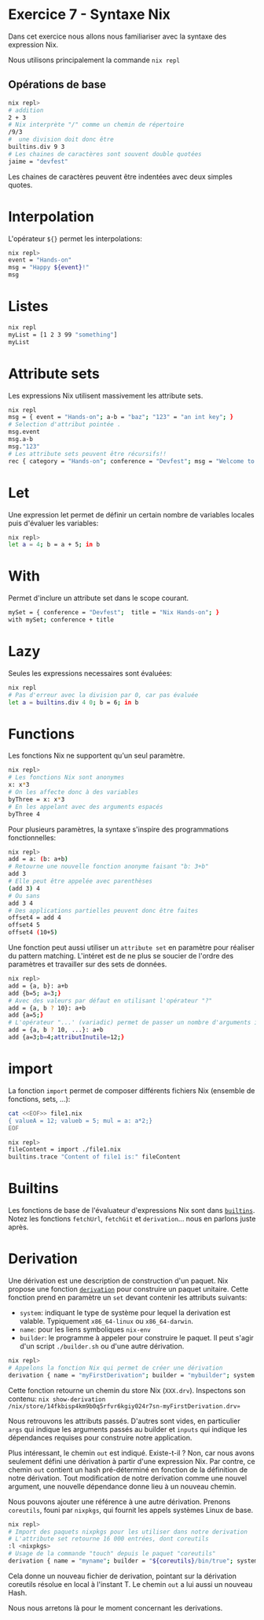 # Exercice 7 - Syntaxe Nix

Dans cet exercice nous allons nous familiariser avec la syntaxe des expression Nix.

Nous utilisons principalement la commande `nix repl`
## Opérations de base

```sh
nix repl>
# addition
2 + 3
# Nix interprète "/" comme un chemin de répertoire
/9/3
#  une division doit donc être
builtins.div 9 3
# Les chaines de caractères sont souvent double quotées
jaime = "devfest"
```

Les chaines de caractères peuvent être indentées avec deux simples quotes.

# Interpolation

L'opérateur `${}` permet les interpolations:

```sh
nix repl>
event = "Hands-on"
msg = "Happy ${event}!"
msg
```

# Listes

```sh
nix repl
myList = [1 2 3 99 "something"]
myList
```

# Attribute sets

Les expressions Nix utilisent massivement les attribute sets.

```sh
nix repl
msg = { event = "Hands-on"; a-b = "baz"; "123" = "an int key"; }
# Selection d'attribut pointée .
msg.event
msg.a-b
msg."123"
# Les attribute sets peuvent être récursifs!!
rec { category = "Hands-on"; conference = "Devfest"; msg = "Welcome to ${category} ${conference}";}    
```

# Let 

Une expression let permet de définir un certain nombre de variables locales puis d'évaluer les variables:
```sh
nix repl>
let a = 4; b = a + 5; in b
```

# With

Permet d'inclure un attribute set dans le scope courant.
```sh
mySet = { conference = "Devfest";  title = "Nix Hands-on"; }
with mySet; conference + title
```

# Lazy

Seules les expressions necessaires sont évaluées:
```sh
nix repl
# Pas d'erreur avec la division par 0, car pas évaluée
let a = builtins.div 4 0; b = 6; in b
```

# Functions

Les fonctions Nix ne supportent qu'un seul paramètre.

```sh
nix repl>
# Les fonctions Nix sont anonymes
x: x*3
# On les affecte donc à des variables
byThree = x: x*3
# En les appelant avec des arguments espacés
byThree 4
```

Pour plusieurs paramètres, la syntaxe s'inspire des programmations fonctionnelles:
```sh
nix repl>
add = a: (b: a+b)
# Retourne une nouvelle fonction anonyme faisant "b: 3+b"
add 3
# Elle peut être appelée avec parenthèses
(add 3) 4
# Ou sans
add 3 4 
# Des applications partielles peuvent donc être faites
offset4 = add 4
offset4 5
offset4 (10+5)
```

Une fonction peut aussi utiliser un `attribute set` en paramètre pour réaliser du pattern matching.
L'intéret est de ne plus se soucier de l'ordre des paramètres et travailler sur des sets de données.

```sh
nix repl>
add = {a, b}: a+b
add {b=5; a=3;}
# Avec des valeurs par défaut en utilisant l'opérateur "?"
add = {a, b ? 10}: a+b
add {a=5;}
# L'opérateur "...' (variadic) permet de passer un nombre d'arguments infini.
add = {a, b ? 10, ...}: a+b
add {a=3;b=4;attributInutile=12;}
```

# import

La fonction `import` permet de composer différents fichiers Nix (ensemble de fonctions, sets, ...):
```sh
cat <<EOF>> file1.nix 
{ valueA = 12; valueb = 5; mul = a: a*2;}
EOF
```
```sh
nix repl>
fileContent = import ./file1.nix
builtins.trace "Content of file1 is:" fileContent
```

# Builtins 

Les fonctions de base de l'évaluateur d'expressions Nix sont dans [`builtins`](https://nixos.org/manual/nix/stable/expressions/builtins.html).
Notez les fonctions `fetchUrl`, `fetchGit` et `derivation`... nous en parlons juste après.

# Derivation

Une dérivation est une description de construction d'un paquet.
Nix propose une fonction [`derivation`](https://nixos.org/manual/nix/stable/expressions/derivations.html) pour construire un paquet unitaire. Cette fonction prend en paramètre un `set` devant contenir les attributs suivants:
* `system`: indiquant le type de système pour lequel la derivation est valable. Typiquement `x86_64-linux` ou `x86_64-darwin`. 
* `name`: pour les liens symboliques `nix-env`
* `builder`: le programme à appeler pour construire le paquet. Il peut s'agir d'un script `./builder.sh` ou d'une autre dérivation. 

```sh
nix repl>
# Appelons la fonction Nix qui permet de créer une dérivation
derivation { name = "myFirstDerivation"; builder = "mybuilder"; system = "mysystem"; }
```

Cette fonction retourne un chemin du store Nix (`XXX.drv`).
Inspectons son contenu: `nix show-derivation /nix/store/14fkbisp4km9b0q5rfvr6kgiy024r7sn-myFirstDerivation.drv»`

Nous retrouvons les attributs passés. D'autres sont vides, en particulier `args` qui indique les arguments passés au builder et `inputs` qui indique les dépendances requises pour construire notre application.

Plus intéressant, le chemin `out` est indiqué. Existe-t-il ? 
Non, car nous avons seulement défini une dérivation à partir d'une expression Nix.
Par contre, ce chemin `out` contient un hash pré-déterminé en fonction de la définition de notre dérivation.
Tout modification de notre derivation comme une nouvel argument, une nouvelle dépendance donne lieu à un nouveau chemin.

Nous pouvons ajouter une référence à une autre dérivation. Prenons `coreutils`, founi par `nixpkgs`, qui fournit les appels systèmes Linux de base.
```sh
nix repl>
# Import des paquets nixpkgs pour les utiliser dans notre derivation
# L'attribute set retourne 16 000 entrées, dont coreutils
:l <nixpkgs>
# Usage de la commande "touch" depuis le paquet "coreutils"
derivation { name = "myname"; builder = "${coreutils}/bin/true"; system = builtins.currentSystem; }
```

Cela donne un nouveau fichier de derivation, pointant sur la dérivation coreutils résolue en local à l'instant T.
Le chemin `out` a lui aussi un nouveau Hash.

Nous nous arretons là pour le moment concernant les derivations.